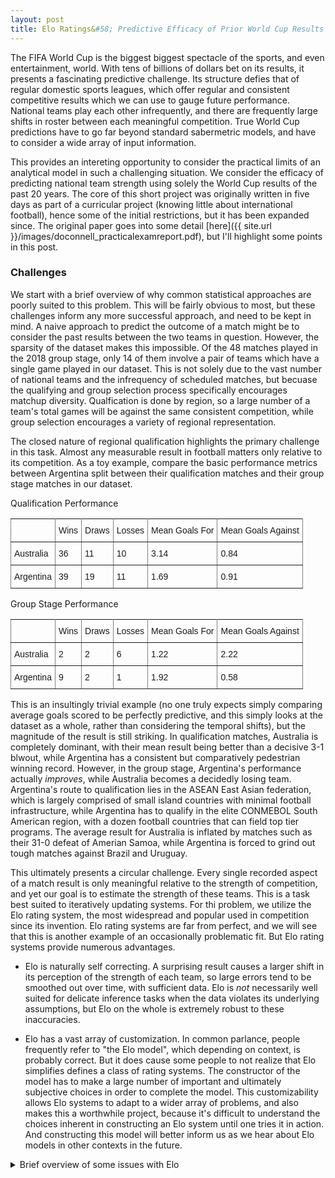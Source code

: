 ```yaml
---
layout: post
title: Elo Ratings&#58; Predictive Efficacy of Prior World Cup Results 
---
```


The FIFA World Cup is the biggest biggest spectacle of the sports, and even entertainment, world. With tens of billions of dollars bet on its results, it presents a fascinating predictive challenge. Its structure defies that of regular domestic sports leagues, which offer regular and consistent competitive results which we can use to gauge future performance. National teams play each other infrequently, and there are frequently large shifts in roster between each meaningful competition. True World Cup predictions have to go far beyond standard sabermetric models, and have to consider a wide array of input information.

This provides an intereting opportunity to consider the practical limits of an analytical model in such a challenging situation. We consider the efficacy of predicting national team strength using solely the World Cup results of the past 20 years. The core of this short project was originally written in five days as part of a curricular project (knowing little about international football), hence some of the initial restrictions, but it has been expanded since. The original paper goes into some detail [here]({{ site.url }}/images/doconnell_practicalexamreport.pdf), but I'll highlight some points in this post.

### Challenges

We start with a brief overview of why common statistical approaches are poorly suited to this problem. This will be fairly obvious to most, but these challenges inform any more successful approach, and need to be kept in mind. A naive approach to predict the outcome of a match might be to consider the past results between the two teams in question. However, the sparsity of the dataset makes this impossible. Of the 48 matches played in the 2018 group stage, only 14 of them involve a pair of teams which have a single game played in our dataset. This is not solely due to the vast number of national teams and the infrequency of scheduled matches, but becuase the qualifying and group selection process specifically encourages matchup diversity. Qualfication is done by region, so a large number of a team's total games will be against the same consistent competition, while group selection encourages a variety of regional representation.

The closed nature of regional qualification highlights the primary challenge in this task. Almost any measurable result in football matters only relative to its competition. As a toy example, compare the basic performance metrics between Argentina split between their qualification matches and their group stage matches in our dataset.  

Qualification Performance
<style type="text/css">
.tg  {border-collapse:collapse;border-spacing:0;}
.tg td{font-family:Arial, sans-serif;font-size:14px;padding:10px 5px;border-style:solid;border-width:1px;overflow:hidden;word-break:normal;border-color:black;}
.tg th{font-family:Arial, sans-serif;font-size:14px;font-weight:normal;padding:10px 5px;border-style:solid;border-width:1px;overflow:hidden;word-break:normal;border-color:black;}
.tg .tg-xldj{border-color:inherit;text-align:left}
.tg .tg-0pky{border-color:inherit;text-align:left;vertical-align:top}
</style>
<table class="tg">
  <tr>
    <th class="tg-xldj"></th>
    <th class="tg-xldj">Wins</th>
    <th class="tg-xldj">Draws</th>
    <th class="tg-xldj">Losses</th>
    <th class="tg-0pky">Mean Goals For</th>
    <th class="tg-0pky">Mean Goals Against</th>
  </tr>
  <tr>
    <td class="tg-0pky">Australia</td>
    <td class="tg-0pky">36</td>
    <td class="tg-0pky">11</td>
    <td class="tg-0pky">10</td>
    <td class="tg-0pky">3.14</td>
    <td class="tg-0pky">0.84</td>
  </tr>
  <tr>
    <td class="tg-0pky">Argentina</td>
    <td class="tg-0pky">39</td>
    <td class="tg-0pky">19</td>
    <td class="tg-0pky">11</td>
    <td class="tg-0pky">1.69</td>
    <td class="tg-0pky">0.91</td>
  </tr>
</table>

Group Stage Performance
<style type="text/css">
.tg  {border-collapse:collapse;border-spacing:0;}
.tg td{font-family:Arial, sans-serif;font-size:14px;padding:10px 5px;border-style:solid;border-width:1px;overflow:hidden;word-break:normal;border-color:black;}
.tg th{font-family:Arial, sans-serif;font-size:14px;font-weight:normal;padding:10px 5px;border-style:solid;border-width:1px;overflow:hidden;word-break:normal;border-color:black;}
.tg .tg-xldj{border-color:inherit;text-align:left}
.tg .tg-0pky{border-color:inherit;text-align:left;vertical-align:top}
</style>
<table class="tg">
  <tr>
    <th class="tg-xldj"></th>
    <th class="tg-xldj">Wins</th>
    <th class="tg-xldj">Draws</th>
    <th class="tg-xldj">Losses</th>
    <th class="tg-0pky">Mean Goals For</th>
    <th class="tg-0pky">Mean Goals Against</th>
  </tr>
  <tr>
    <td class="tg-0pky">Australia</td>
    <td class="tg-0pky">2</td>
    <td class="tg-0pky">2</td>
    <td class="tg-0pky">6</td>
    <td class="tg-0pky">1.22</td>
    <td class="tg-0pky">2.22</td>
  </tr>
  <tr>
    <td class="tg-0pky">Argentina</td>
    <td class="tg-0pky">9</td>
    <td class="tg-0pky">2</td>
    <td class="tg-0pky">1</td>
    <td class="tg-0pky">1.92</td>
    <td class="tg-0pky">0.58</td>
  </tr>
</table>

This is an insultingly trivial example (no one truly expects simply comparing average goals scored to be perfectly predictive, and this simply looks at the dataset as a whole, rather than considering the temporal shifts), but the magnitude of the result is still striking. In qualification matches, Australia is completely dominant, with their mean result being better than a decisive 3-1 blwout, while Argentina has a consistent but comparatively pedestrian winning record. However, in the group stage, Argentina's performance actually *improves*, while Australia becomes a decidedly losing team. Argentina's route to qualification lies in the ASEAN East Asian federation, which is largely comprised of small island countries with minimal football infrastructure, while Argentina has to qualify in the elite CONMEBOL South American region, with a dozen football countries that can field top tier programs. The average result for Australia is inflated by matches such as their 31-0 defeat of Amerian Samoa, while Argentina is forced to grind out tough matches against Brazil and Uruguay. 

This ultimately presents a circular challenge. Every single recorded aspect of a match result is only meaningful relative to the strength of competition, and yet our goal is to estimate the strength of these teams. This is a task best suited to iteratively updating systems. For thi problem, we utilize the Elo rating system, the most widespread and popular used in competition since its invention. Elo rating systems are far from perfect, and we will see that this is another example of an occasionally problematic fit. But Elo rating systems provide numerous advantages.

* Elo is naturally self correcting. A surprising result causes a larger shift in its perception of the strength of each team, so large errors tend to be smoothed out over time, with sufficient data. Elo is *not* necessarily well suited for delicate inference tasks when the data violates its underlying assumptions, but Elo on the whole is extremely robust to these inaccuracies.

* Elo has a vast array of customization. In common parlance, people frequently refer to "the Elo model", which depending on context, is probably correct. But it does cause some people to not realize that Elo simplifies defines a class of rating systems. The constructor of the model has to make a large number of important and ultimately subjective choices in order to complete the model. This customizability allows Elo systems to adapt to a wider array of problems, and also makes this a worthwhile project, because it's difficult to understand the choices inherent in constructing an Elo system until one tries it in action. And constructing this model will better inform us as we hear about Elo models in other contexts in the future.

<details><summary>Brief overview of some issues with Elo</summary>
<p>

Elo rating systems are not without their flaws. For example, one study of Elo ratings in chess showed that it tends to [underrate the chance of an upset](http://glicko.net/research/chance.pdf) in very lopsided matches. A primary reason hypothesized for this is that weaker players tend to improve more quickly between tournaments than stronger players, which means the algorithm will tend to underestimate the weaker opponent's chances in a match. This by itself is not likely to be a major concern for national teams in soccer. In chess, each player tends to improve as their career progresses, while this cannot universally be true among soccer national teams, as the pool of top competitors is largely fixed (besides political shifts in country definitions) and their skill is determined relative to the pool of teams. Thus, we should be concerned that the strength of teams fluctuates between World Cups (which it does), but it is unlikely to be systemically true that all teams tend to improve over time, as team strength is relative to a fixed pool of national teams.

Precise analysis of Elo ratings requires assumptions about the dataset that are unlikely to be exactly true, but the system is somewhat robust against these inaccuracies, due to its self correcting nature. We assume that each team has some true strength at a given moment in time, which we cannot directly measure. The crucial Expected Score calculation (Equation \ref{eqn:eloes}) assumes that each team has the same standard deviation for their observed performance in a given match (which is randomly distributed around their true strength at that time) \cite{glickman}. This is a core assumption that may not precisely fit our data, as it is difficult to prove that some national teams could not have a higher standard deviation of observed performance given such limited data. Further, Elo ratings assume that shifts in the true strength of a team are gradual over time. This depends on the time frame that one considers, but among soccer national teams this is unlikely to always be true. Sometimes a large number of players will retire between World Cups, or for a specific match, a crucial star player may be missing due to injury. Unfortunately, it is entirely possible for a national team to have a rapid shift in true strength. We note that this will prove problematic no matter our approach. It incentivizes us more heavily weighting extremely recent matches rather than taking a broader look at past performance. It is reasonable to place a high weight on recency, but given the sparsity of our dataset, and the inherent randomness involved in soccer, we have to strike a balance. It is trivial to find cases where a team has an excellent match on one day, and plays poorly soon after, with no changes to be found between the games, as we understand that the results of a soccer match have a relatively high variance.

 Thus, we can see that there are elements of Elo rating assumptions that are not precise fits for our data. However, by and large, similar assumptions are unavoidable for any insightful analysis, and an Elo rating system is well equipped to produce reasonable results even with some violation of assumptions. Ultimately, the way to address these concerns is to carefully examine our resulting model, and ensure that the results are intuitive and accurate along the way. Indeed, much of our work will come from trying a variety of Elo based approaches, and analyzing the results.
</p>
</details>


